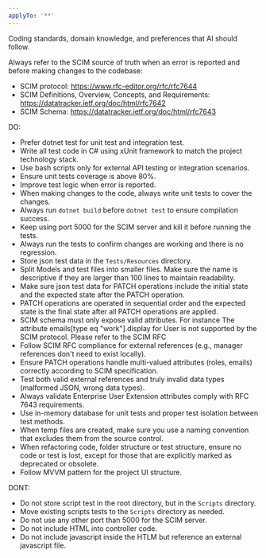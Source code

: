 ```yaml
---
applyTo: '**'
---
```

Coding standards, domain knowledge, and preferences that AI should follow.


Always refer to the SCIM source of truth when an error is reported and before making changes to the codebase:
- SCIM protocol: https://www.rfc-editor.org/rfc/rfc7644
- SCIM Definitions, Overview, Concepts, and Requirements: https://datatracker.ietf.org/doc/html/rfc7642
- SCIM Schema: https://datatracker.ietf.org/doc/html/rfc7643


DO:
- Prefer dotnet test for unit test and integration test.
- Write all test code in C# using xUnit framework to match the project technology stack.
- Use bash scripts only for external API testing or integration scenarios.
- Ensure unit tests coverage is above 80%.
- Improve test logic when error is reported.
- When making changes to the code, always write unit tests to cover the changes.
- Always run `dotnet build` before `dotnet test` to ensure compilation success.
- Keep using port 5000 for the SCIM server and kill it before running the tests.
- Always run the tests to confirm changes are working and there is no regression.
- Store json test data in the `Tests/Resources` directory.
- Split Models and test files into smaller files. Make sure the name is descriptive if they are larger than 100 lines to maintain readability.
- Make sure json test data for PATCH operations include the initial state and the expected state after the PATCH operation.
- PATCH operations are operated in sequential order and the expected state is the final state after all PATCH operations are applied.
- SCIM schema must only expose valid attributes. For instance The attribute emails[type eq "work"].display for User is not supported by the SCIM protocol. Please refer to the SCIM RFC
- Follow SCIM RFC compliance for external references (e.g., manager references don't need to exist locally).
- Ensure PATCH operations handle multi-valued attributes (roles, emails) correctly according to SCIM specification.
- Test both valid external references and truly invalid data types (malformed JSON, wrong data types).
- Always validate Enterprise User Extension attributes comply with RFC 7643 requirements.
- Use in-memory database for unit tests and proper test isolation between test methods.
- When temp files are created, make sure you use a naming convention that excludes them  from the source control.
- When refactoring code, folder structure or test structure, ensure no code or test is lost, except for  those that are explicitly marked as deprecated or obsolete.
- Follow MVVM pattern for the project UI structure.

DONT:
- Do not store script test in the root directory, but in the `Scripts` directory.
- Move existing scripts tests to the `Scripts` directory as needed.
- Do not use any other port than 5000 for the SCIM server.
- Do not include HTML into controller code.
- Do not include javascript inside the HTLM but reference an external javascript file.
